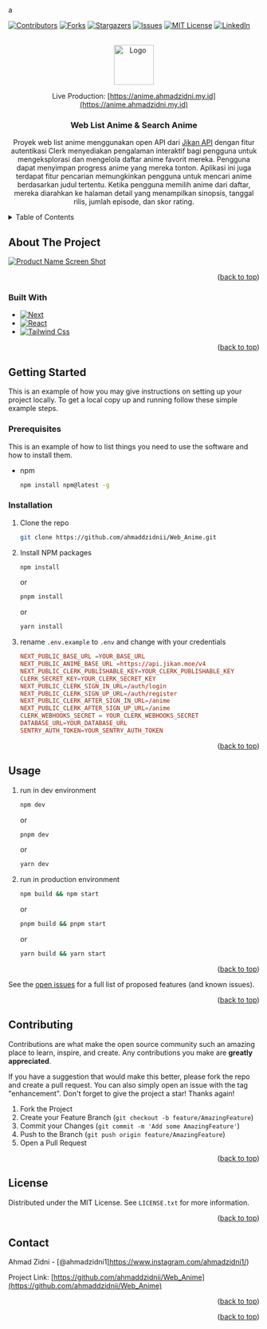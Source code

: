a<!-- Improved compatibility of back to top link: See: https://github.com/othneildrew/Best-README-Template/pull/73 -->

<a name="readme-top"></a>

<!--
*** Thanks for checking out the Best-README-Template. If you have a suggestion
*** that would make this better, please fork the repo and create a pull request
*** or simply open an issue with the tag "enhancement".
*** Don't forget to give the project a star!
*** Thanks again! Now go create something AMAZING! :D
-->

<!-- PROJECT SHIELDS -->
<!--
*** I'm using markdown "reference style" links for readability.
*** Reference links are enclosed in brackets [ ] instead of parentheses ( ).
*** See the bottom of this document for the declaration of the reference variables
*** for contributors-url, forks-url, etc. This is an optional, concise syntax you may use.
*** https://www.markdownguide.org/basic-syntax/#reference-style-links
-->

[![Contributors][contributors-shield]][contributors-url]
[![Forks][forks-shield]][forks-url]
[![Stargazers][stars-shield]][stars-url]
[![Issues][issues-shield]][issues-url]
[![MIT License][license-shield]][license-url]
[![LinkedIn][linkedin-shield]][linkedin-url]

<!-- PROJECT LOGO -->
<br />
<div align="center">
  <a href="https://github.com/ahmaddzidnii/Web_Anime">
    <img src="https://anime.ahmadzidni.my.id/logo-dark.svg" alt="Logo" width="80" height="80">
  </a>

Live Production: [https://anime.ahmadzidni.my.id](https://anime.ahmadzidni.my.id)

<h3 align="center">Web List Anime & Search Anime</h3>
  <p align="center">
    Proyek web list anime menggunakan open API dari <a href="https://docs.api.jikan.moe/">Jikan API</a> dengan fitur autentikasi Clerk menyediakan pengalaman interaktif bagi pengguna untuk mengeksplorasi dan mengelola daftar anime favorit mereka. Pengguna dapat menyimpan progress anime yang mereka tonton. Aplikasi ini juga terdapat fitur pencarian memungkinkan pengguna untuk mencari anime berdasarkan judul tertentu. Ketika pengguna memilih anime dari daftar, mereka diarahkan ke halaman detail yang menampilkan sinopsis, tanggal rilis, jumlah episode, dan skor rating.
  </p>
</div>

<!-- TABLE OF CONTENTS -->
<details>
  <summary>Table of Contents</summary>
  <ol>
    <li>
      <a href="#about-the-project">About The Project</a>
      <ul>
        <li><a href="#built-with">Built With</a></li>
      </ul>
    </li>
    <li>
      <a href="#getting-started">Getting Started</a>
      <ul>
        <li><a href="#prerequisites">Prerequisites</a></li>
        <li><a href="#installation">Installation</a></li>
      </ul>
    </li>
    <li><a href="#usage">Usage</a></li>
    <li><a href="#roadmap">Roadmap</a></li>
    <li><a href="#contributing">Contributing</a></li>
    <li><a href="#license">License</a></li>
    <li><a href="#contact">Contact</a></li>
    <li><a href="#acknowledgments">Acknowledgments</a></li>
  </ol>
</details>

<!-- ABOUT THE PROJECT -->

## About The Project

[![Product Name Screen Shot][product-screenshot]](https://firebasestorage.googleapis.com/v0/b/apptugas-4da52.appspot.com/o/images%2Fgithub-assets%2Fproject-anime-web.png?alt=media&token=f18b853e-df29-45fd-aa2d-bd49af8779a2)

<p align="right">(<a href="#readme-top">back to top</a>)</p>

### Built With

- [![Next][Next.js]][Next-url]
- [![React][React.js]][React-url]
- [![Tailwind Css][Tailwind-CSS]][Tailwind-CSS-url]

<p align="right">(<a href="#readme-top">back to top</a>)</p>

<!-- GETTING STARTED -->

## Getting Started

This is an example of how you may give instructions on setting up your project locally.
To get a local copy up and running follow these simple example steps.

### Prerequisites

This is an example of how to list things you need to use the software and how to install them.

- npm
  ```sh
  npm install npm@latest -g
  ```

### Installation

1. Clone the repo
   ```sh
   git clone https://github.com/ahmaddzidnii/Web_Anime.git
   ```
2. Install NPM packages
   ```sh
   npm install
   ```
   or
   ```sh
   pnpm install
   ```
   or
   ```sh
   yarn install
   ```
3. rename `.env.example` to `.env` and change with your credentials

   ```conf
   NEXT_PUBLIC_BASE_URL =YOUR_BASE_URL
   NEXT_PUBLIC_ANIME_BASE_URL =https://api.jikan.moe/v4
   NEXT_PUBLIC_CLERK_PUBLISHABLE_KEY=YOUR_CLERK_PUBLISHABLE_KEY
   CLERK_SECRET_KEY=YOUR_CLERK_SECRET_KEY
   NEXT_PUBLIC_CLERK_SIGN_IN_URL=/auth/login
   NEXT_PUBLIC_CLERK_SIGN_UP_URL=/auth/register
   NEXT_PUBLIC_CLERK_AFTER_SIGN_IN_URL=/anime
   NEXT_PUBLIC_CLERK_AFTER_SIGN_UP_URL=/anime
   CLERK_WEBHOOKS_SECRET = YOUR_CLERK_WEBHOOKS_SECRET
   DATABASE_URL=YOUR_DATABASE_URL
   SENTRY_AUTH_TOKEN=YOUR_SENTRY_AUTH_TOKEN
   ```

<p align="right">(<a href="#readme-top">back to top</a>)</p>

<!-- USAGE EXAMPLES -->

## Usage

1. run in dev environment
   ```sh
   npm dev
   ```
   or
   ```sh
   pnpm dev
   ```
   or
   ```sh
   yarn dev
   ```
2. run in production environment
   ```sh
   npm build && npm start
   ```
   or
   ```sh
   pnpm build && pnpm start
   ```
   or
   ```sh
   yarn build && yarn start
   ```

<p align="right">(<a href="#readme-top">back to top</a>)</p>

See the [open issues](https://github.com/ahmaddzidnii/Web_Anime/issues) for a full list of proposed features (and known issues).

<p align="right">(<a href="#readme-top">back to top</a>)</p>

<!-- CONTRIBUTING -->

## Contributing

Contributions are what make the open source community such an amazing place to learn, inspire, and create. Any contributions you make are **greatly appreciated**.

If you have a suggestion that would make this better, please fork the repo and create a pull request. You can also simply open an issue with the tag "enhancement".
Don't forget to give the project a star! Thanks again!

1. Fork the Project
2. Create your Feature Branch (`git checkout -b feature/AmazingFeature`)
3. Commit your Changes (`git commit -m 'Add some AmazingFeature'`)
4. Push to the Branch (`git push origin feature/AmazingFeature`)
5. Open a Pull Request

<p align="right">(<a href="#readme-top">back to top</a>)</p>

<!-- LICENSE -->

## License

Distributed under the MIT License. See `LICENSE.txt` for more information.

<p align="right">(<a href="#readme-top">back to top</a>)</p>

<!-- CONTACT -->

## Contact

Ahmad Zidni - [@ahmadzidni1]https://www.instagram.com/ahmadzidni1/)

Project Link: [https://github.com/ahmaddzidnii/Web_Anime](https://github.com/ahmaddzidnii/Web_Anime)

<p align="right">(<a href="#readme-top">back to top</a>)</p>

<!-- ACKNOWLEDGMENTS -->

<!-- ## Acknowledgments

- []()
- []()
- []() -->

<p align="right">(<a href="#readme-top">back to top</a>)</p>

<!-- MARKDOWN LINKS & IMAGES -->
<!-- https://www.markdownguide.org/basic-syntax/#reference-style-links -->

[contributors-shield]: https://img.shields.io/github/contributors/ahmaddzidnii/Web_Anime.svg?style=for-the-badge
[contributors-url]: https://github.com/ahmaddzidnii/Web_Anime/graphs/contributors
[forks-shield]: https://img.shields.io/github/forks/ahmaddzidnii/Web_Anime.svg?style=for-the-badge
[forks-url]: https://github.com/ahmaddzidnii/Web_Anime/network/members
[stars-shield]: https://img.shields.io/github/stars/ahmaddzidnii/Web_Anime.svg?style=for-the-badge
[stars-url]: https://github.com/ahmaddzidnii/Web_Anime/stargazers
[issues-shield]: https://img.shields.io/github/issues/ahmaddzidnii/Web_Anime.svg?style=for-the-badge
[issues-url]: https://github.com/ahmaddzidnii/Web_Anime/issues
[license-shield]: https://img.shields.io/github/license/ahmaddzidnii/Web_Anime.svg?style=for-the-badge
[license-url]: https://github.com/ahmaddzidnii/Web_Anime/blob/master/LICENSE.txt
[linkedin-shield]: https://img.shields.io/badge/-LinkedIn-black.svg?style=for-the-badge&logo=linkedin&colorB=555
[linkedin-url]: https://www.linkedin.com/in/ahmad-zidni-hidayat/
[product-screenshot]: images/screenshot.png
[Next.js]: https://img.shields.io/badge/next.js-000000?style=for-the-badge&logo=nextdotjs&logoColor=white
[Next-url]: https://nextjs.org/
[React.js]: https://img.shields.io/badge/React-20232A?style=for-the-badge&logo=react&logoColor=61DAFB
[React-url]: https://reactjs.org/
[Tailwind-CSS]: https://img.shields.io/badge/Tailwindcss-20232A?style=for-the-badge&logo=tailwindcss&logoColor=61DAFB
[Tailwind-CSS-url]: https://tailwindcss.com/

